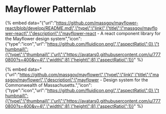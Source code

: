 # Mayflower Patternlab

{% embed data="{\"url\":\"https://github.com/massgov/mayflower-react/blob/develop/README.md\",\"type\":\"link\",\"title\":\"massgov/mayflower-react\",\"description\":\"mayflower-react - A react component library for the Mayflower design system\",\"icon\":{\"type\":\"icon\",\"url\":\"https://github.com/fluidicon.png\",\"aspectRatio\":0},\"thumbnail\":{\"type\":\"thumbnail\",\"url\":\"https://avatars0.githubusercontent.com/u/7770800?s=400&v=4\",\"width\":81,\"height\":81,\"aspectRatio\":1}}" %}

{% embed data="{\"url\":\"https://github.com/massgov/mayflower\",\"type\":\"link\",\"title\":\"massgov/mayflower\",\"description\":\"mayflower - Design system for the Commonwealth of Massachusetts.\",\"icon\":{\"type\":\"icon\",\"url\":\"https://github.com/fluidicon.png\",\"aspectRatio\":0},\"thumbnail\":{\"type\":\"thumbnail\",\"url\":\"https://avatars0.githubusercontent.com/u/7770800?s=400&v=4\",\"width\":81,\"height\":81,\"aspectRatio\":1}}" %}



